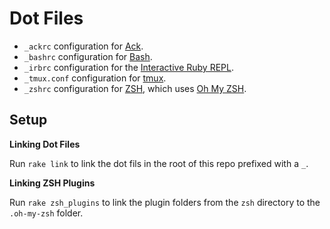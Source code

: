 # Dot Files

 * `_ackrc` configuration for [Ack](http://betterthangrep.com/).
 * `_bashrc` configuration for [Bash](http://www.gnu.org/software/bash/).
 * `_irbrc` configuration for the [Interactive Ruby
 REPL](http://en.wikipedia.org/wiki/Interactive_Ruby_Shell).
 * `_tmux.conf` configuration for [tmux](http://tmux.sourceforge.net/).
 * `_zshrc` configuration for [ZSH](http://www.zsh.org/), which uses [Oh My
 ZSH](https://github.com/robbyrussell/oh-my-zsh).

## Setup

**Linking Dot Files**

Run `rake link` to link the dot fils in the root of this repo prefixed with a
`_`.

**Linking ZSH Plugins**

Run `rake zsh_plugins` to link the plugin folders from the `zsh` directory to
the `.oh-my-zsh` folder.
